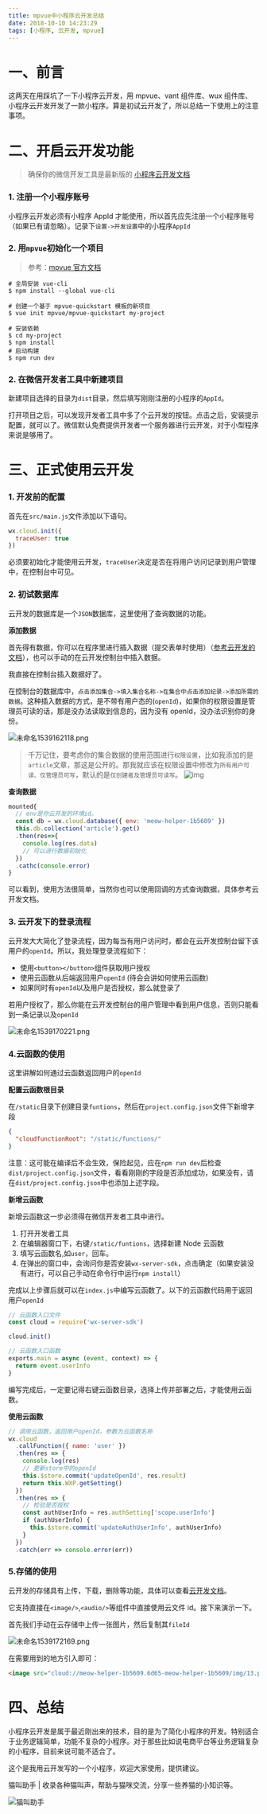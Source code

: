 ```yaml
---
title: mpvue中小程序云开发总结
date: 2018-10-10 14:23:29
tags: [小程序, 云开发, mpvue]
---
```


# 一、前言

这两天在用踩坑了一下小程序云开发，用 mpvue、vant 组件库、wux 组件库、小程序云开发开发了一款小程序。算是初试云开发了，所以总结一下使用上的注意事项。

<!-- more -->

# 二、开启云开发功能

> 确保你的微信开发工具是最新版的
> [小程序云开发文档](https://developers.weixin.qq.com/miniprogram/dev/wxcloud/basis/getting-started.html)

### 1. 注册一个小程序账号

小程序云开发必须有小程序 AppId 才能使用，所以首先应先注册一个小程序账号（如果已有请忽略）。记录下`设置->开发设置`中的小程序`AppId`

### 2. 用`mpvue`初始化一个项目

> 参考：[mpvue 官方文档](http://mpvue.com/mpvue/)

```shell
# 全局安装 vue-cli
$ npm install --global vue-cli

# 创建一个基于 mpvue-quickstart 模板的新项目
$ vue init mpvue/mpvue-quickstart my-project

# 安装依赖
$ cd my-project
$ npm install
# 启动构建
$ npm run dev
```

### 2. 在微信开发者工具中新建项目

新建项目选择的目录为`dist`目录，然后填写刚刚注册的小程序的`AppId`。

打开项目之后，可以发现开发者工具中多了个云开发的按钮。点击之后，安装提示配置，就可以了。微信默认免费提供开发者一个服务器进行云开发，对于小型程序来说是够用了。

# 三、正式使用云开发

### 1. 开发前的配置

首先在`src/main.js`文件添加以下语句。

```js
wx.cloud.init({
  traceUser: true
})
```

必须要初始化才能使用云开发，`traceUser`决定是否在将用户访问记录到用户管理中，在控制台中可见。

### 2. 初试数据库

云开发的数据库是一个`JSON`数据库，这里使用了查询数据的功能。

**添加数据**

首先得有数据，你可以在程序里进行插入数据（提交表单时使用）（[参考云开发的文档](https://developers.weixin.qq.com/miniprogram/dev/wxcloud/guide/database.html)），也可以手动的在云开发控制台中插入数据。

我直接在控制台插入数据好了。

在控制台的数据库中，`点击添加集合->填入集合名称->在集合中点击添加纪录->添加所需的数据`。这种插入数据的方式，是不带有用户态的(`openId`)，如果你的权限设置是管理员可读的话，那是没办法读取到信息的，因为没有 openId，没办法识别你的身份。

![未命名1539162118.png](https://i.loli.net/2018/10/10/5bbdc013b0a56.png)

> 千万记住，要考虑你的集合数据的使用范围进行`权限设置`，比如我添加的是`article`文章，那这是公开的。那我就应该在权限设置中修改为`所有用户可读、仅管理员可写`，默认的是`仅创建者及管理员可读写`。
> ![img](https://i.loli.net/2018/10/10/5bbdc14657bc5.png)

**查询数据**

```js
mounted{
  // env是你云开发的环境id。
  const db = wx.cloud.database({ env: 'meow-helper-1b5609' })
  this.db.collection('article').get()
  .then(res=>{
    console.log(res.data)
    // 可以进行数据初始化
  })
  .cathc(console.error)
}
```

可以看到，使用方法很简单，当然你也可以使用回调的方式查询数据，具体参考云开发文档。

### 3. 云开发下的登录流程

云开发大大简化了登录流程，因为每当有用户访问时，都会在云开发控制台留下该用户的`openId`。所以，我处理登录流程如下：

- 使用`<button></button>`组件获取用户授权
- 使用云函数从后端返回用户`openId` (待会会讲如何使用云函数)
- 如果同时有`openId`以及用户是否授权，那么就登录了

若用户授权了，那么你能在云开发控制台的用户管理中看到用户信息，否则只能看到一条记录以及`openId`

![未命名1539170221.png](https://i.loli.net/2018/10/10/5bbddfb7a81c9.png)

### 4.云函数的使用

这里讲解如何通过云函数返回用户的`openId`

**配置云函数根目录**

在`/static`目录下创建目录`funtions`，然后在`project.config.json`文件下新增字段

```json
{
  "cloudfunctionRoot": "/static/functions/"
}
```

注意：这可能在编译后不会生效，保险起见，应在`npm run dev`后检查`dist/project.config.json`文件，看看刚刚的字段是否添加成功，如果没有，请在`dist/project.config.json`中也添加上述字段。

**新增云函数**

新增云函数这一步必须得在微信开发者工具中进行。

1. 打开开发者工具
2. 在编辑器窗口下，右键`/static/funtions`，选择新建 Node 云函数
3. 填写云函数名,如`user`，回车。
4. 在弹出的窗口中，会询问你是否安装`wx-server-sdk`，点击确定（如果安装没有进行，可以自己手动在命令行中运行`npm install`）

完成以上步骤后就可以在`index.js`中编写云函数了。以下的云函数代码用于返回用户`openId`

```js
// 云函数入口文件
const cloud = require('wx-server-sdk')

cloud.init()

// 云函数入口函数
exports.main = async (event, context) => {
  return event.userInfo
}
```

编写完成后，一定要记得右键云函数目录，选择上传并部署之后，才能使用云函数。

**使用云函数**

```js
// 调用云函数，返回用户openId，参数为云函数名称
wx.cloud
  .callFunction({ name: 'user' })
  .then(res => {
    console.log(res)
    // 更新store中的openId
    this.$store.commit('updateOpenId', res.result)
    return this.WXP.getSetting()
  })
  .then(res => {
    // 检验是否授权
    const authUserInfo = res.authSetting['scope.userInfo']
    if (authUserInfo) {
      this.$store.commit('updateAuthUserInfo', authUserInfo)
    }
  })
  .catch(err => console.error(err))
```

### 5.存储的使用

云开发的存储具有上传，下载，删除等功能，具体可以查看[云开发文档](https://developers.weixin.qq.com/miniprogram/dev/wxcloud/guide/storage.html)。

它支持直接在`<image/>`,`<audio/>`等组件中直接使用云文件 id。接下来演示一下。

首先我们手动在云存储中上传一张图片，然后复制其`fileId`

![未命名1539172169.png](https://i.loli.net/2018/10/10/5bbde7553e963.png)

在需要用到的地方引入即可：

```html
<image src="cloud://meow-helper-1b5609.6d65-meow-helper-1b5609/img/13.png"/>
```

# 四、总结

小程序云开发是属于最近刚出来的技术，目的是为了简化小程序的开发。特别适合于业务逻辑简单，功能不复杂的小程序。对于那些比如说电商平台等业务逻辑复杂的小程序，目前来说可能不适合了。

这个是我用云开发写的一个小程序，欢迎大家使用，提供建议。

猫叫助手 | 收录各种猫叫声，帮助与猫咪交流，分享一些养猫的小知识等。

![猫叫助手](https://camo.githubusercontent.com/32afa7cb4169b88b97df5fc509efbc0f70429e45/68747470733a2f2f692e6c6f6c692e6e65742f323031382f31302f31302f356262646130613938396439652e6a7067)
